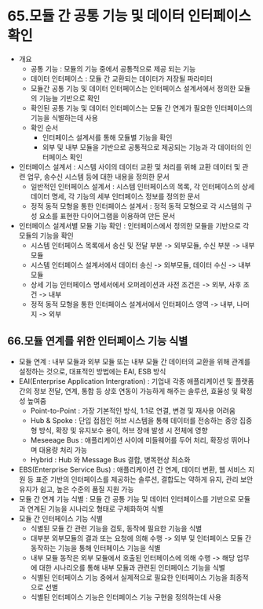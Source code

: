 # 65.모듈 간 공통 기능 및 데이터 인터페이스 확인
- 개요
    - 공통 기능 : 모듈의 기능 중에서 공통적으로 제공 되는 기능
    - 데이터 인터페이스 : 모듈 간 교환되는 데이터가 저장될 파라미터
    - 모듈간 공통 기능 및 데이터 인터페이스는 인터페이스 설계서에서 정의한 모듈의 기능늘 기반으로 확인
    - 확인된 공통 기능 및 데이터 인터페이스는 모듈 간 연계가 필요한 인터페이스의 기능을 식별하는데 사용
    - 확인 순서
        - 인터페이스 설계서를 통해 모듈별 기능을 확인
        - 외부 및 내부 모듈을 기반으로 공통적으로 제공되는 기능과 각 데이터의 인터페이스 확인
- 인터페이스 설계서 : 시스템 사이의 데이터 교환 및 처리를 위해 교환 데이터 및 관련 업무, 송수신 시스템 등에 대한 내용을 정의한 문서
    - 일반적인 인터페이스 설계서 : 시스템 인터페이스의 목록, 각 인터페이스의 상세 데이터 명세, 각 기능의 세부 인터페이스 정보를 정의한 문서
    - 정적 동적 모형을 통한 인터페이스 설계서 : 정적 동적 모형으로 각 시스템의 구성 요소를 표현한 다이어그램을 이용하여 만든 문서
- 인터페이스 설계서별 모듈 기능 확인 : 인터페이스에서 정의한 모듈을 기반으로 각 모듈의 기능을 확인
    - 시스템 인터페이스 목록에서 송신 및 전달 부분 -> 외부모듈, 수신 부분 -> 내부모듈
    - 시스템 인터페이스 설계서에서 데이터 송신 -> 외부모듈, 데이터 수신 -> 내부모듈
    - 상세 기능 인터페이스 명세서에서 오퍼레이션과 사전 조건은 -> 외부, 사후 조건 -> 내부
    - 정적 동적 모형을 통한 인터페이스 설계서에서 인터페이스 영역 -> 내부, 나머지 -> 외부


## 66.모듈 연계를 위한 인터페이스 기능 식별
- 모듈 연계 : 내부 모듈과 외부 모듈 또는 내부 모듈 간 데이터의 교환을 위해 관계를 설정하는 것으로, 대표적인 방법에는 EAI, ESB 방식
- EAI(Enterprise Application Intergration) : 기업내 각종 애플리케이션 및 플랫폼 간의 정보 전달, 연계, 통합 등 상호 연동이 가능하게 해주는 솔루션, 효율성 및 확정성 높여줌
    - Point-to-Point : 가장 기본적인 방식, 1:1로 연결, 변경 및 재사용 어려움
    - Hub & Spoke : 단입 접점인 허브 시스템을 통해 데이터를 전송하는 중앙 집중형 방식, 확장 및 유지보수 용이, 허브 장애 발생 시 전체에 영향
    - Meseeage Bus : 애플리케이션 사이에 미들웨어를 두어 처리, 확장성 뛰어나며 대용량 처리 가능
    - Hybrid : Hub 와 Message Bus 결합, 병목현상 최소화
- EBS(Enterprise Service Bus) : 애플리케이션 간 연계, 데이터 변환, 웹 서비스 지원 등 표준 기반의 인터페이스를 제공하는 솔루션, 결합도는 약하게 유지, 관리 보안 유지가 쉽고, 높은 수준의 품질 지원 가능
- 모듈 간 연계 기능 식별 : 모듈 간 공통 기능 및 데이터 인터페이스를 기반으로 모듈과 연계된 기능을 시나리오 형태로 구체화하여 식별
- 모듈 간 인터페이스 기능 식별 
    - 식별된 모듈 간 관련 기능을 검토, 동작에 필요한 기능을 식별
    - 대부분 외부모듈의 결과 또는 요청에 의해 수행 -> 외부 및 인터페이스 모듈 간 동작하는 기능을 통해 인터페이스 기능을 식별
    - 내부 모듈 동작은 외부 모듈에서 호출된 인터페이스에 의해 수행 -> 해당 업무에 대한 시나리오를 통해 내부 모듈과 관련된 인터페이스 기능을 식별
    - 식별된 인터페이스 기능 중에서 실제적으로 필요한 인터페이스 기능을 최종적으로 선별
    - 식별된 인터페이스 기능은 인터페이스 기능 구현을 정의하는데 사용